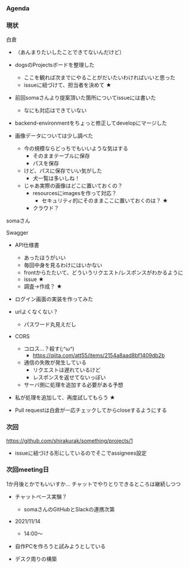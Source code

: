 ### Agenda

### 現状

白倉
- （あんまりたいしたことできてないんだけど）
- dogsのProjectsボードを整理した
  - ここを観れば次までにやることがだいたいわければいいと思った
  - issueに紐づけて、担当者を決めて ★

- 前回somaさんより提案頂いた箇所についてissueには書いた
  - なにも対応はできていない

- backend-environmentをちょっと修正してdevelopにマージした

- 画像データについては少し調べた
  - 今の規模ならどっちでもいいような気はする
    - そのままテーブルに保存
    - パスを保存
  - けど、パスに保存でいい気がした
    - 犬一覧は多いしね！
  - じゃあ実際の画像はどこに置いておくの？
    - resourcesにimagesを作って対応？
      - セキュリティ的にそのままここに置いておくのは？  ★
    - クラウド？

somaさん

Swagger
- API仕様書
  - あったほうがいい
  - 毎回中身を見るわけにはいかない
  - frontからたたいて、どういうリクエスト/レスポンスがわかるように
  - issue ★
  - 調査→作成？ ★

- ログイン画面の実装を作ってみた
- urlよくなくない？
  - パスワード丸見えだし
- CORS
  - コロス...？殺す(;^ω^)
    - https://qiita.com/att55/items/2154a8aad8bf1409db2b
  - 通信の失敗が発生している
    - リクエストは遅れているけど
    - レスポンスを返せてないっぽい
  - サーバ側に処理を追加する必要がある予想
- 私が処理を追加して、再度試してもらう  ★

- Pull requestは白倉が一応チェックしてからcloseするようにする

### 次回
https://github.com/shirakurak/something/projects/1
- issueに紐づける形にしているのでそこでassignees設定

### 次回meeting日
1か月後とかでもいいすか... 
チャットでやりとりできるところは継続しつつ
- チャットベース実験？
  - somaさんのGitHubとSlackの連携次第
- 2021/11/14
  - 14:00～

- 自作PCを作ろうと試みようとしている
- デスク周りの構築
